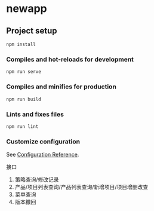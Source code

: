 # newapp

## Project setup
```
npm install
```

### Compiles and hot-reloads for development
```
npm run serve
```

### Compiles and minifies for production
```
npm run build
```

### Lints and fixes files
```
npm run lint
```

### Customize configuration
See [Configuration Reference](https://cli.vuejs.org/config/).

接口

1. 策略查询/修改记录
2. 产品/项目列表查询/产品列表查询/新增项目/项目增删改查
3. 菜单查询
4. 版本撤回

